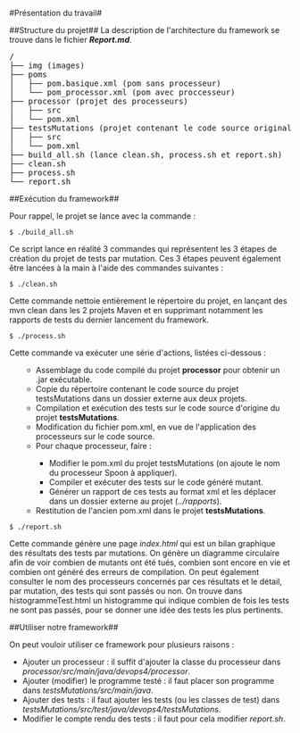 #Présentation du travail#

##Structure du projet##
La description de l'architecture du framework se trouve dans le fichier <i><b>Report.md</b></i>.

<pre>
/
├── img (images)
├── poms
│   ├── pom.basique.xml (pom sans processeur)
│   └── pom_processor.xml (pom avec proccesseur)
├── processor (projet des processeurs)
│   ├── src
│   └── pom.xml
├── testsMutations (projet contenant le code source original et les tests)
│   ├── src
│   └── pom.xml
├── build_all.sh (lance clean.sh, process.sh et report.sh)
├── clean.sh
├── process.sh
└── report.sh
</pre>

##Exécution du framework##

Pour rappel, le projet se lance avec la commande :

    $ ./build_all.sh
Ce script lance en réalité 3 commandes qui représentent les 3 étapes de création du projet de tests par mutation. Ces 3 étapes peuvent également être lancées à la main à l'aide des commandes suivantes :

    $ ./clean.sh
Cette commande nettoie entièrement le répertoire du projet, en lançant des mvn clean dans les 2 projets Maven et en supprimant notamment les rapports de tests du dernier lancement du framework.

    $ ./process.sh
Cette commande va exécuter une série d'actions, listées ci-dessous :
<ul>
  <ul>
    <li>Assemblage du code compilé du projet <b>processor</b> pour obtenir un .jar exécutable.</li>
    <li>Copie du répertoire contenant le code source du projet testsMutations dans un dossier externe aux deux projets.</li>
    <li>Compilation et exécution des tests sur le code source d'origine du projet <b>testsMutations</b>.</li>
    <li>Modification du fichier pom.xml, en vue de l'application des processeurs sur le code source.</li>
    <li>Pour chaque processeur, faire :</li>
    <ul>
        <li>Modifier le pom.xml du projet testsMutations (on ajoute le nom du processeur Spoon à appliquer).</li>
        <li>Compiler et exécuter des tests sur le code généré mutant.</li>
        <li>Générer un rapport de ces tests au format xml et les déplacer dans un dossier externe au projet (<i>../rapports</i>).</li>
    </ul>
    <li>Restitution de l'ancien pom.xml dans le projet <b>testsMutations</b>.</li>
  </ul>
</ul>

    $ ./report.sh
Cette commande génère une page <i>index.html</i> qui est un bilan graphique des résultats des tests par mutations.
On génère un diagramme circulaire afin de voir combien de mutants ont été tués, combien sont encore en vie et combien ont généré des erreurs de compilation.
On peut également consulter le nom des processeurs concernés par ces résultats et le détail, par mutation, des tests qui sont passés ou non.
On trouve dans histogrammeTest.html un histogramme qui indique combien de fois les tests ne sont pas passés, pour se donner une idée des tests les plus pertinents.


##Utiliser notre framework##

On peut vouloir utiliser ce framework pour plusieurs raisons :
<ul>
<li>Ajouter un processeur : il suffit d'ajouter la classe du processeur dans <i>processor/src/main/java/devops4/processor</i>.</li>
<li>Ajouter (modifier) le programme testé : il faut placer son programme dans <i>testsMutations/src/main/java</i>.</li>
<li>Ajouter des tests : il faut ajouter les tests (ou les classes de test) dans <i>testsMutations/src/test/java/devops4/testsMutations</i>.</li>
<li>Modifier le compte rendu des tests : il faut pour cela modifier <i>report.sh</i>.
</ul>

